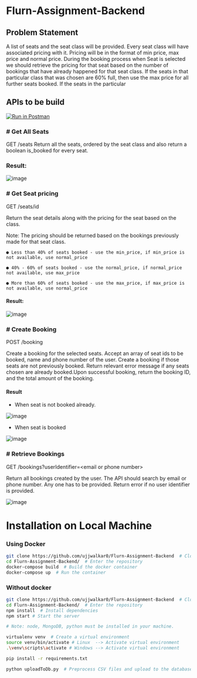 # Flurn-Assignment-Backend

## Problem Statement

A list of seats and the seat class will be provided. Every seat class will have associated pricing with it. Pricing will be in the format of min price, max price and normal price. During the booking process when Seat is selected we should retrieve the pricing for that seat based on the number of bookings that have already happened for that seat class. If the seats in that particular class that was chosen are 60% full, then use the max price for all further seats booked. If the seats in the particular

## APIs to be build

[![Run in Postman](https://run.pstmn.io/button.svg)](https://app.getpostman.com/run-collection/8c1a1955a57520ef3056?action=collection%2Fimport)

### # Get All Seats

GET /seats
Return all the seats, ordered by the seat class and also return a boolean is_booked for every seat.

### Result:

![image](https://user-images.githubusercontent.com/55041104/198136839-ddf770bc-c26d-45e6-a209-33888c0806d4.png)

### # Get Seat pricing

GET /seats/id

Return the seat details along with the pricing for the seat based on the class.

Note: The pricing should be returned based on the bookings previously made for that seat class.

    ● Less than 40% of seats booked - use the min_price, if min_price is not available, use normal_price

    ● 40% - 60% of seats booked - use the normal_price, if normal_price not available, use max_price

    ● More than 60% of seats booked - use the max_price, if max_price is not available, use normal_price

#### Result:

![image](https://user-images.githubusercontent.com/55041104/198143195-5cfa24a4-6bcf-4ada-9dc8-ae50a77de05c.png)

### # Create Booking

POST /booking

Create a booking for the selected seats. Accept an array of seat ids to be booked, name and phone number of the user. Create a booking if those seats are not previously booked. Return relevant error message if any seats chosen are already booked.Upon successful booking, return the booking ID, and the total amount of the booking.

#### Result

* When seat is not booked already.

![image](https://user-images.githubusercontent.com/55041104/198143507-6177342c-7217-41fc-894f-f18a58ce0790.png)


* When seat is booked

![image](https://user-images.githubusercontent.com/55041104/198144179-a86a3ba3-a8b0-4938-a0a9-20824beea169.png)

### # Retrieve Bookings

GET /bookings?userIdentifier=\<email or phone number>

Return all bookings created by the user. The API should search by email or phone number. Any one has to be provided. Return error if no user identifier is provided.


![image](https://user-images.githubusercontent.com/55041104/198203695-74d6aa5d-3a10-42b9-bc49-fffc5ea4868a.png)

# Installation on Local Machine

### Using Docker

```bash
git clone https://github.com/ujjwalkar0/Flurn-Assignment-Backend  # Clone the repository
cd Flurn-Assignment-Backend/  # Enter the repository
docker-compose build  # Build the docker container
docker-compose up  # Run the container
```

### Without docker

```bash
git clone https://github.com/ujjwalkar0/Flurn-Assignment-Backend  # Clone the repository
cd Flurn-Assignment-Backend/  # Enter the repository
npm install  # Install dependencies
npm start # Start the server

# Note: node, MongoDB, python must be installed in your machine.

virtualenv venv  # Create a virtual environment
source venv/bin/activate # Linux  --> Activate virtual environment 
.\venv\scripts\activate # Windows --> Activate virtual environment 

pip install -r requirements.txt 

python uploadToDb.py  # Preprocess CSV files and upload to the database 

```
